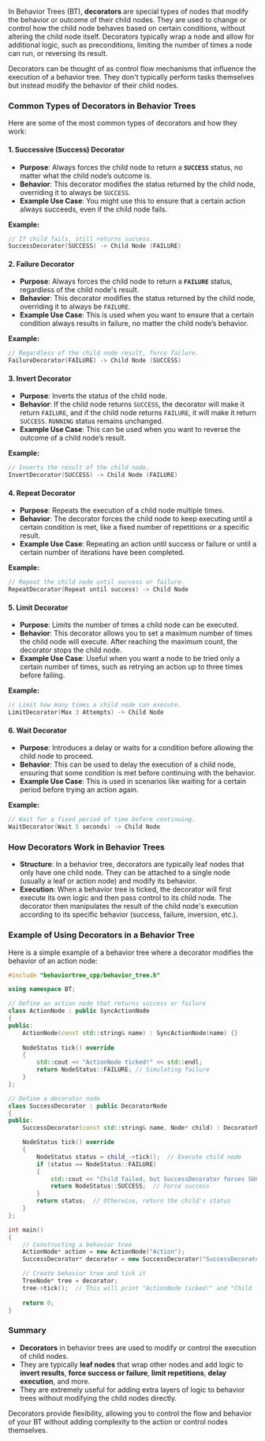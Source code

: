 In Behavior Trees (BT), **decorators** are special types of nodes that modify the behavior or outcome of their child nodes. They are used to change or control how the child node behaves based on certain conditions, without altering the child node itself. Decorators typically wrap a node and allow for additional logic, such as preconditions, limiting the number of times a node can run, or reversing its result.

Decorators can be thought of as control flow mechanisms that influence the execution of a behavior tree. They don't typically perform tasks themselves but instead modify the behavior of their child nodes.

### Common Types of Decorators in Behavior Trees

Here are some of the most common types of decorators and how they work:

#### 1. **Successive (Success) Decorator**
   - **Purpose**: Always forces the child node to return a **`SUCCESS`** status, no matter what the child node’s outcome is.
   - **Behavior**: This decorator modifies the status returned by the child node, overriding it to always be `SUCCESS`.
   - **Example Use Case**: You might use this to ensure that a certain action always succeeds, even if the child node fails.
   
   **Example:**
   ```cpp
   // If child fails, still returns success.
   SuccessDecorator(SUCCESS) -> Child Node (FAILURE)
   ```

#### 2. **Failure Decorator**
   - **Purpose**: Always forces the child node to return a **`FAILURE`** status, regardless of the child node's result.
   - **Behavior**: This decorator modifies the status returned by the child node, overriding it to always be `FAILURE`.
   - **Example Use Case**: This is used when you want to ensure that a certain condition always results in failure, no matter the child node’s behavior.
   
   **Example:**
   ```cpp
   // Regardless of the child node result, force failure.
   FailureDecorator(FAILURE) -> Child Node (SUCCESS)
   ```

#### 3. **Invert Decorator**
   - **Purpose**: Inverts the status of the child node.
   - **Behavior**: If the child node returns `SUCCESS`, the decorator will make it return `FAILURE`, and if the child node returns `FAILURE`, it will make it return `SUCCESS`. `RUNNING` status remains unchanged.
   - **Example Use Case**: This can be used when you want to reverse the outcome of a child node’s result.
   
   **Example:**
   ```cpp
   // Inverts the result of the child node.
   InvertDecorator(SUCCESS) -> Child Node (FAILURE)
   ```

#### 4. **Repeat Decorator**
   - **Purpose**: Repeats the execution of a child node multiple times.
   - **Behavior**: The decorator forces the child node to keep executing until a certain condition is met, like a fixed number of repetitions or a specific result.
   - **Example Use Case**: Repeating an action until success or failure or until a certain number of iterations have been completed.
   
   **Example:**
   ```cpp
   // Repeat the child node until success or failure.
   RepeatDecorator(Repeat until success) -> Child Node
   ```

#### 5. **Limit Decorator**
   - **Purpose**: Limits the number of times a child node can be executed.
   - **Behavior**: This decorator allows you to set a maximum number of times the child node will execute. After reaching the maximum count, the decorator stops the child node.
   - **Example Use Case**: Useful when you want a node to be tried only a certain number of times, such as retrying an action up to three times before failing.

   **Example:**
   ```cpp
   // Limit how many times a child node can execute.
   LimitDecorator(Max 3 Attempts) -> Child Node
   ```

#### 6. **Wait Decorator**
   - **Purpose**: Introduces a delay or waits for a condition before allowing the child node to proceed.
   - **Behavior**: This can be used to delay the execution of a child node, ensuring that some condition is met before continuing with the behavior.
   - **Example Use Case**: This is used in scenarios like waiting for a certain period before trying an action again.

   **Example:**
   ```cpp
   // Wait for a fixed period of time before continuing.
   WaitDecorator(Wait 5 seconds) -> Child Node
   ```

### How Decorators Work in Behavior Trees

- **Structure**: In a behavior tree, decorators are typically leaf nodes that only have one child node. They can be attached to a single node (usually a leaf or action node) and modify its behavior.
- **Execution**: When a behavior tree is ticked, the decorator will first execute its own logic and then pass control to its child node. The decorator then manipulates the result of the child node's execution according to its specific behavior (success, failure, inversion, etc.).

### Example of Using Decorators in a Behavior Tree

Here is a simple example of a behavior tree where a decorator modifies the behavior of an action node:

```cpp
#include "behaviortree_cpp/behavior_tree.h"

using namespace BT;

// Define an action node that returns success or failure
class ActionNode : public SyncActionNode
{
public:
    ActionNode(const std::string& name) : SyncActionNode(name) {}
    
    NodeStatus tick() override
    {
        std::cout << "ActionNode ticked!" << std::endl;
        return NodeStatus::FAILURE; // Simulating failure
    }
};

// Define a decorator node
class SuccessDecorator : public DecoratorNode
{
public:
    SuccessDecorator(const std::string& name, Node* child) : DecoratorNode(name, child) {}

    NodeStatus tick() override
    {
        NodeStatus status = child_->tick();  // Execute child node
        if (status == NodeStatus::FAILURE)
        {
            std::cout << "Child failed, but SuccessDecorator forces SUCCESS!" << std::endl;
            return NodeStatus::SUCCESS;  // Force success
        }
        return status;  // Otherwise, return the child's status
    }
};

int main()
{
    // Constructing a behavior tree
    ActionNode* action = new ActionNode("Action");
    SuccessDecorator* decorator = new SuccessDecorator("SuccessDecorator", action);

    // Create behavior tree and tick it
    TreeNode* tree = decorator;
    tree->tick();  // This will print "ActionNode ticked!" and "Child failed, but SuccessDecorator forces SUCCESS!"
    
    return 0;
}
```

### Summary

- **Decorators** in behavior trees are used to modify or control the execution of child nodes.
- They are typically **leaf nodes** that wrap other nodes and add logic to **invert results**, **force success or failure**, **limit repetitions**, **delay execution**, and more.
- They are extremely useful for adding extra layers of logic to behavior trees without modifying the child nodes directly.

Decorators provide flexibility, allowing you to control the flow and behavior of your BT without adding complexity to the action or control nodes themselves.